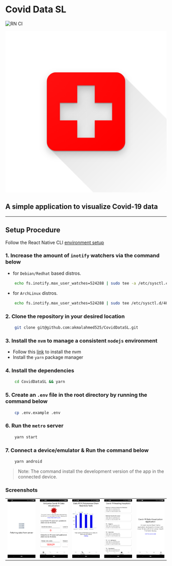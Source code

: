 # Covid Data SL

![RN CI](https://github.com/akmalahmed525/CovidDataSL/workflows/RN%20CI/badge.svg)

![App Icon](assets/images/icon.png)

## A simple application to visualize Covid-19 data

***

## Setup Procedure

Follow the React Native CLI [environment setup](https://reactnative.dev/docs/environment-setup)

### 1. Increase the amount of `inotify` watchers via the command below

* for `Debian/Redhat` based distros.

``` bash
    echo fs.inotify.max_user_watches=524288 | sudo tee -a /etc/sysctl.conf && sudo sysctl -p
  ```

* for `ArchLinux` distros.

``` bash
    echo fs.inotify.max_user_watches=524288 | sudo tee /etc/sysctl.d/40-max-user-watches.conf && sudo sysctl --system
  ```

### 2. Clone the repository in your desired location

``` bash
    git clone git@github.com:akmalahmed525/CovidDataSL.git
```

### 3. Install the `nvm` to manage a consistent `nodejs` environment

* Follow this [link]('https://github.com/nvm-sh/nvm') to install the nvm
* Install the `yarn` package manager

### 4. Install the dependencies

``` bash
    cd CovidDataSL && yarn
```

### 5. Create an `.env` file in the root directory by running the command below

``` bash
    cp .env.example .env
```

### 6. Run the `metro` server

``` bash
    yarn start
```

### 7. Connect a device/emulator & Run the command below

``` bash
    yarn android
```

> Note: The command install the development version of the app in the connected device.

### Screenshots

<table>
  <tr>
    <td valign="top"><img src="screenshots/1.png"></td>
    <td valign="top"><img src="screenshots/2.png"></td>
    <td valign="top"><img src="screenshots/3.png"></td>
    <td valign="top"><img src="screenshots/4.png"></td>
    <td valign="top"><img src="screenshots/5.png"></td>
  </tr>
 </table>

<!-- 

![Screenshot 1](screenshots/1.png)

![Screenshot 2](screenshots/2.png)

![Screenshot 3](screenshots/3.png)

![Screenshot 4](screenshots/4.png)

![Screenshot 5](screenshots/5.png)

 -->
